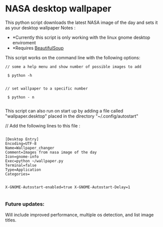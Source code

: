 <h1> NASA desktop wallpaper</h1>
<p>
This python script downloads the latest NASA image of the day and sets it as your desktop wallpaper
Notes :
<p>
<ul>
    <li> *Currently this script is only working with the linux gnome desktop enviroment</li>
    <li> *Requires <a href="http://www.crummy.com/software/BeautifulSoup/">BeautifulSoup</a></li>
</ul>
This script works on the command line with the following options:<br />
<code>
// some a help menu and show number of possible images to add<br />
 $ python -h<br />
</code>
<code>
// set wallpaper to a specific number<br />
 $ python - n <a number> <br />
</code>
<p>
This script can also run on start up by adding a file called "wallpaper.desktop" placed in the directory 
"~/.config/autostart"
</p>
// Add the following lines to this file :
<pre>
<code>
[Desktop Entry]
Encoding=UTF-8
Name=Wallpaper_changer
Comment=Images from nasa image of the day
Icon=gnome-info
Exec=python ~/wallpaper.py
Terminal=false
Type=Application
Categories=

X-GNOME-Autostart-enabled=true
X-GNOME-Autostart-Delay=1
</code>
</pre>
<h3>Future updates:</h3>
<p>Will include improved performance, multiple os detection, and list image titles.</p>
